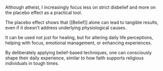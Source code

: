 Although atheist, I increasingly focus less on strict disbelief and more on the placebo effect as a practical tool.

The placebo effect shows that [[Belief]] alone can lead to tangible results, even if it doesn’t address underlying physiological causes.

It can be used not just for healing, but for altering daily life perceptions, helping with focus, emotional management, or enhancing experiences.

By deliberately applying belief-based techniques, one can consciously shape their daily experience, similar to how faith supports religious individuals in tough times.
